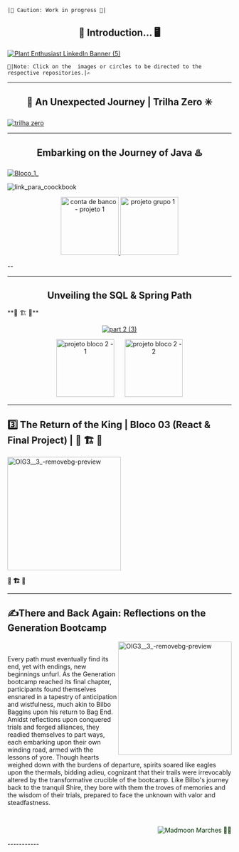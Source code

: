 
``|🚨 Caution: Work in progress 🚨| ``



<h2 align="center">🌳 Introduction... 🖥️</h2>
 
[![Plant Enthusiast LinkedIn Banner (5)](https://github.com/caoslourenco/Generation_Bootcamp_Java/assets/18141491/1bed3821-e8c4-4670-85ff-56c69a4016ea)](https://brazil.generation.org/sao-paulo/pessoa-desenvolvedora-web-2/)

``📍|Note: Click on the  images or circles to be directed to the respective repositories.|✍️ ``

***********************************************************************************************************************
<h2 align="center">🚪 An Unexpected Journey | Trilha Zero ✳️</h2>


[![trilha zero](https://github.com/caoslourenco/Generation_Bootcamp_Java/assets/18141491/b6b4d206-ad1c-43db-981c-a312f1ea7477)](https://github.com/caoslourenco/Generation_Bootcamp_Java/tree/main/Trilha_Zero)

***********************************************************************************************************************
<h2 align="center">Embarking on the Journey of Java ♨️ </h2>

[![Bloco_1_](https://github.com/caoslourenco/Generation_Bootcamp_Java/assets/18141491/cef0493a-c0ca-47cf-8b44-f47809a4f9e5)](https://github.com/caoslourenco/Generation_Bootcamp_Java/tree/main/Bloco_01)

![link_para_coockbook](https://github.com/caoslourenco/Generation_Bootcamp_Java/assets/18141491/3d5d84d5-52e0-4c97-9288-7673b7319c55)

<p align="center">
  <a href="https://github.com/caoslourenco/contabancaria">
    <img src="https://github.com/caoslourenco/Generation_Bootcamp_Java/assets/18141491/d1800339-5937-4ca1-b23a-c8f06996d805" width="130" alt="conta de banco - projeto 1">
  </a>
  <a href="https://github.com/caoslourenco/contabancaria">
    <img src="https://github.com/caoslourenco/Generation_Bootcamp_Java/assets/18141491/8e5bfcec-11c6-4ded-acd3-1ffa971252ab" width="130" alt="projeto grupo 1">
  </a>
</p>

--
 <!--
<div align="justify">
  
&nbsp;
In this phase, I embarked on a journey through the lands of Java, delving deep into its mysteries for one moon's cycle. To uncover the knowledge I acquired, venture forth to the folder `Bloco_01/java` within this repository: [**Java**](https://github.com/caoslourenco/Generation_Bootcamp_Java/tree/main/Bloco_01). Furthermore, I wielded the enchanted Notion app to chronicle my learnings from the sagas shared in the [**My cookBook**](https://www.notion.so/camillalourenco/cookbook_java-96759ce7318749e0b76690768876225a), bestowed upon students by the wise scholars.

<img src="https://github.com/caoslourenco/Generation_Bootcamp_Java/assets/18141491/51aa2b4e-eec0-44eb-9539-ed34f7bfbba4" alt="OIG3__3_-removebg-preview" width="255" align="left"/>
 

&nbsp;
</div>

&nbsp;
- [ ] Scrolls of wisdom on [**Java**](https://github.com/free-educa/books/blob/main/books/JavaScript%20O%20Guia%20Definitivo_v2.pdf);
- [ ] Tome of lore on the introduction to [**Git and Github**](https://github.com/caoslourenco/Generation_Bootcamp_Java/tree/main/Bloco_01/git);
- [ ] Brief chronicle of the Java project: [**GenStudents**](https://github.com/caoslourenco/Generation_Bootcamp_Java/tree/main/Bloco_01/java);
- [ ] Scroll of guidance on the sacred journey: [**Generation First Project**](https://github.com/caoslourenco/contabancaria);

&nbsp;

**🚧 🏗️ 🚧**

 ### 🛠️ Final Project: 

I ventured into the realm of [**Final Project**](https://github.com/caoslourenco/Project_01), where the quest remains ongoing, awaiting its grand completion.

The fellowship I journeyed with remains a tale yet untold: ?

With this valiant fellowship, I witnessed firsthand the first pillar of the agile manifesto in action: **_Individuals and interactions over processes and tools._**

→ A chronicle of this adventure resides in the annals of LinkedIn: [**Not_completed**](https://www.linkedin.com/camilla-lourenco)

</div>  
&nbsp;
-->
********************************************************************************************************************************
 <h2 align="center">Unveiling the SQL & Spring Path</h2>
                                                              **🚧 🏗️ 🚧**
<p align="center">
  <a href="https://github.com/caoslourenco/Generation_Bootcamp_Java/tree/main/Bloco_02">
    <img src="https://github.com/caoslourenco/Generation_Bootcamp_Java/assets/18141491/20f87f71-3f8a-435c-91ec-a93e88e9b986" alt="part 2 (3)">
  </a>
</p>
 
<p align="center">
  <a href="[link_para_projeto_bloco_2_1]" style="display: inline-block; margin-right: 20px;">
    <img src="https://github.com/caoslourenco/Generation_Bootcamp_Java/assets/18141491/5c41f908-538f-4644-bc73-95c239850c52" width="130" alt="projeto bloco 2 - 1">
  </a>
  <a href="[link_para_projeto_bloco_2_2]" style="display: inline-block;">
    <img src="https://github.com/caoslourenco/Generation_Bootcamp_Java/assets/18141491/a7483913-d439-4f41-b814-e68884e470ac" width="130" alt="projeto bloco 2 - 2">
  </a>
</p>

 
<!-- <div align="left">

In this chapter of my journey, I found myself amidst the towering citadels of SQL and Spring, realms teeming with data and the vitality of creation, yet the path remains untrodden, the quest unfinished.

**Projects done during this phase:**

🏰 **Project two:** [Backend_Project](https://github.com/caoslourenco/Project_02)

🚧 🏗️ 🚧

📜 **Personal Blog:** 

During my adventures, I've chronicled my experiences and reflections on my personal blog, a sanctuary for thoughts and musings carved in the digital ether: **[ Not named yet, ideias: BagginsCode |coderia| codecave| devzone|caosdev|caosmedev](https://blog-pessoal--sandy.vercel.app/login)**

Additionally, you can check out my design on Figma: [Simple Portfolio Template](https://www.figma.com/proto/4Q1A8Ul1Q2nMxuQNjGauzH/Simple-portfolio-%5BTemplate%5D-(Community)?type=design&node-id=1-12&t=faN7akK3jgHF6YDK-1&scaling=min-zoom&page-id=0%3A1&starting-point-node-id=1%3A12&mode=design)
🚧 🏗️ 🚧

</div> -->


********************************************************************************************************************************

## 3️⃣ The Return of the King | Bloco 03 (React & Final Project) | **🚧 🏗️ 🚧**

 

 <img src="https://github.com/caoslourenco/Generation_Bootcamp_Java/assets/18141491/c8993ab7-bda9-4fd1-a4a5-8a29c1098ded" alt="OIG3__3_-removebg-preview" width="255" align="center"/>

**🚧 🏗️ 🚧**

<!-- <div align="left">

In the final installment of my journey, I stand at the threshold of React and the realm of the Final Project, yet the path remains obscured, the quest unfinished.

**Access our project:** **🚧 🏗️ 🚧**

### 🌱 About the project
In this chapter of our saga, we embark on a noble endeavor, a platform committed to...

### 🚀 Challenge
As we venture forth, our path is fraught with challenges, yet we press on, determined to overcome...

### 🎯 Our Mission
Our mission is clear: we seek to...

### 💪 Our Vision
Guided by our unwavering vision, we strive to encourage...
</div> 

### 📜 Our Values
Rooted in our principles, our values ​​are...

</div>

-->




********************************************************************************************************************************
 
## ✍️There and Back Again: Reflections on the Generation Bootcamp 

<img src="https://github.com/caoslourenco/Generation_Bootcamp_Java/assets/18141491/f24c2e63-2c3a-4bf9-b796-11e8a4ec9596" alt="OIG3__3_-removebg-preview" width="255" align="right"/> 

&nbsp;

<p>Every path must eventually find its end, yet with endings, new beginnings unfurl. As the Generation bootcamp reached its final chapter, participants found themselves ensnared in a tapestry of anticipation and wistfulness, much akin to Bilbo Baggins upon his return to Bag End. Amidst reflections upon conquered trials and forged alliances, they readied themselves to part ways, each embarking upon their own winding road, armed with the lessons of yore. Though hearts weighed down with the burdens of departure, spirits soared like eagles upon the thermals, bidding adieu, cognizant that their trails were irrevocably altered by the transformative crucible of the bootcamp. Like Bilbo's journey back to the tranquil Shire, they bore with them the troves of memories and the wisdom of their trials, prepared to face the unknown with valor and steadfastness.</p>

&nbsp;
<p align="right" style="color: #003100;">
      <img src="https://komarev.com/ghpvc/?username=clouenc&label=Madmoon+marches+🧙‍♂️&color=003100" alt="Madmoon Marches 🧙‍♂️"/>
  </a>
</p>
-----------











<!---

[projeto trilha zero] <img src="https://github.com/caoslourenco/Generation_Bootcamp_Java/assets/18141491/87a5bad4-0008-48cc-8f9b-c1559a76cf28" width="130">
-

--

--
[projeto bloco 3]  <img src="https://github.com/caoslourenco/Generation_Bootcamp_Java/assets/18141491/b30d0122-b5fb-4779-8508-ad7c2ca0d029" width="130">

